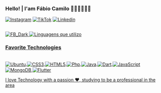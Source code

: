 ### Hello! | I'am Fábio Camilo   🖐🏼👨🏻‍💻🚀

[![Instagram](https://img.shields.io/badge/Instagram-E4405F?style=for-the-badge&logo=instagram&logoColor=white
)](https://instagram.com/fabiocamilo46)
[![TikTok](https://img.shields.io/badge/TikTok-000000?style=for-the-badge&logo=tiktok&logoColor=white
)](https://www.linkedin.com/in/fabio-camilo-308990214/)
[![Linkedin](https://img.shields.io/badge/LinkedIn-0077B5?style=for-the-badge&logo=linkedin&logoColor=white
)](https://www.linkedin.com/in/fabio-camilo-308990214/)

##
<div>
 <a href="https://github.com/DarkDev-ux"
  
  ![FB_Dark](src=https://github-readme-stats.vercel.app/api?username=DarkDev-ux&show_icons=true&theme=onedark)
![Linguagens que utilizo](https://github-readme-stats.vercel.app/api/top-langs/?username=DarkDev-ux&layout=compact&theme=dracula)
  </div>



### Favorite Technologies
<div style="display: inline_block"><br/>
 <img align="center" alt="Ubuntu"  src="https://img.shields.io/badge/Ubuntu-E95420?style=for-the-badge&logo=ubuntu&logoColor=white"/>
 <img align="center" alt="CSS3"  src="https://img.shields.io/badge/CSS3-1572B6?style=for-the-badge&logo=css3&logoColor=white"/>
 <img align="center" alt="HTML5"  src="https://img.shields.io/badge/HTML5-E34F26?style=for-the-badge&logo=html5&logoColor=white"/>
 <img align="center" alt="Php"  src="https://img.shields.io/badge/PHP-777BB4?style=for-the-badge&logo=php&logoColor=white"/>
<img align="center" alt="Java"  src="https://img.shields.io/badge/Java-ED8B00?style=for-the-badge&logo=openjdk&logoColor=white"/>
<img align="center" alt="Dart"  src="https://img.shields.io/badge/Dart-0175C2?style=for-the-badge&logo=dart&logoColor=white"/>
<img align="center" alt="JavaScript"  src="https://img.shields.io/badge/JavaScript-323330?style=for-the-badge&logo=javascript&logoColor=F7DF1E"/>
 <img align="center" alt="MongoDB"  src="https://img.shields.io/badge/MongoDB-4EA94B?style=for-the-badge&logo=mongodb&logoColor=white"/>
<img align="center" alt="Flutter"  src="https://img.shields.io/badge/Flutter-02569B?style=for-the-badge&logo=flutter&logoColor=white"/>
 </div>


I love Technology with a passion ❤️, studying to be a professional in the area
